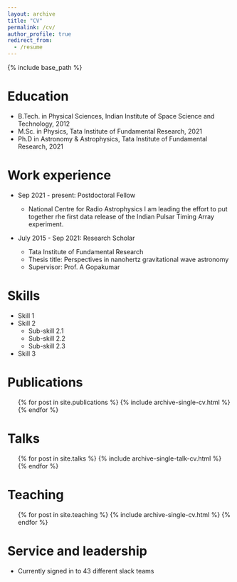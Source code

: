 ```yaml
---
layout: archive
title: "CV"
permalink: /cv/
author_profile: true
redirect_from:
  - /resume
---
```


{% include base_path %}

Education
======
* B.Tech. in Physical Sciences, Indian Institute of Space Science and Technology, 2012
* M.Sc. in Physics, Tata Institute of Fundamental Research, 2021
* Ph.D in Astronomy & Astrophysics, Tata Institute of Fundamental Research, 2021

Work experience
======
* Sep 2021 - present: Postdoctoral Fellow
  * National Centre for Radio Astrophysics
  I am leading the effort to put together rhe first data release of the Indian Pulsar Timing Array experiment.

* July 2015 - Sep 2021: Research Scholar
  * Tata Institute of Fundamental Research
  * Thesis title: Perspectives in nanohertz gravitational wave astronomy
  * Supervisor: Prof. A Gopakumar
  
  
Skills
======
* Skill 1
* Skill 2
  * Sub-skill 2.1
  * Sub-skill 2.2
  * Sub-skill 2.3
* Skill 3

Publications
======
  <ul>{% for post in site.publications %}
    {% include archive-single-cv.html %}
  {% endfor %}</ul>
  
Talks
======
  <ul>{% for post in site.talks %}
    {% include archive-single-talk-cv.html %}
  {% endfor %}</ul>
  
Teaching
======
  <ul>{% for post in site.teaching %}
    {% include archive-single-cv.html %}
  {% endfor %}</ul>
  
Service and leadership
======
* Currently signed in to 43 different slack teams
